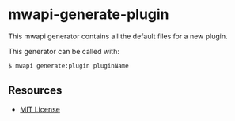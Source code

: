 # mwapi-generate-plugin

This mwapi generator contains all the default files for a new plugin.

This generator can be called with:

```bash
$ mwapi generate:plugin pluginName
```

## Resources

- [MIT License](LICENSE.md)
